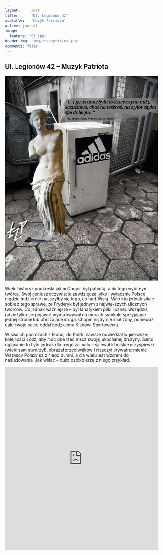 ```yaml
---
layout:     post
title:      "Ul. Legionów 42"
subtitle:   "Muzyk Patriota"
active: journal
image:
  feature: "03.jpg"
header-img: "img/toZabytki/03.jpg"
comments: false
---
```


## Ul. Legionów 42 – Muzyk Patriota

![03](img/toZabytki/03.jpg)

<p>
Wielu historyk podkreśla jakim Chopin był patriotą, a do tego wybitnym twórcą. Swój geniusz oczywiście zawdzięcza tylko i wyłącznie Polsce i nigdzie indziej nie nauczyłby się tego, co nad Wisłą. Mało kto jednak zdaje sobie z tego sprawę, że Fryderyk był jednym z największych ulicznych twórców. Co jednak ważniejsze – był fanatykiem piłki nożnej. Wszędzie, gdzie tylko się pojawiał wymalowywał na murach symbole sprzyjające jednej stronie lub obrażające drugą. Chopin nigdy nie miał żony, ponieważ całe swoje serce oddał Łódzkiemu Klubowi Sportowemu.</p>
<p>
W swoich podróżach z Francji do Polski zawsze odwiedzał w pierwszej kolejności Łódź, aby móc obejrzeć mecz swojej ukochanej drużyny. Samo oglądanie to było jednak dla niego za mało – śpiewał kibolskie przyśpiewki (wiele sam stworzył), obrażał przeciwników i niszczył prywatne mienie. Wszyscy Polacy są z niego dumni, a dla wielu jest wzorem do naśladowania. Jak widać – dużo osób bierze z niego przykład.
</p>

<iframe src="https://www.google.com/maps/embed?pb=!1m18!1m12!1m3!1d2468.6584331872887!2d19.4460353!3d51.7758512!2m3!1f0!2f0!3f0!3m2!1i1024!2i768!4f13.1!3m3!1m2!1s0x471bcacfc43b0a05%3A0xe5d66c827e7dbd44!2zTGVnaW9uw7N3IDQyLCA5MC01MjAgxYHDs2TFug!5e0!3m2!1sen!2spl!4v1653514112076!5m2!1sen!2spl" width="100%" height="600" style="border:0;" allowfullscreen="" loading="lazy" referrerpolicy="no-referrer-when-downgrade"></iframe>